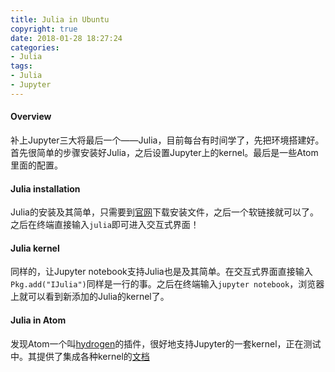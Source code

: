 ```yaml
---
title: Julia in Ubuntu
copyright: true
date: 2018-01-28 18:27:24
categories:
- Julia
tags:
- Julia
- Jupyter
---
```


#### Overview
补上Jupyter三大将最后一个——Julia，目前每台有时间学了，先把环境搭建好。首先很简单的步骤安装好Julia，之后设置Jupyter上的kernel。最后是一些Atom里面的配置。


#### Julia installation

Julia的安装及其简单，只需要到[官网](https://julialang.org/downloads/platform.html)下载安装文件，之后一个软链接就可以了。之后在终端直接输入`julia`即可进入交互式界面！

#### Julia kernel

同样的，让Jupyter notebook支持Julia也是及其简单。在交互式界面直接输入`Pkg.add("IJulia")`同样是一行的事。之后在终端输入`jupyter notebook`，浏览器上就可以看到新添加的Julia的kernel了。


#### Julia in Atom

发现Atom一个叫[hydrogen](https://atom.io/packages/hydrogen#plugins-for-hydrogen)的插件，很好地支持Jupyter的一套kernel，正在测试中。其提供了集成各种kernel的[文档](https://nteract.gitbooks.io/hydrogen/docs/Installation.html)


